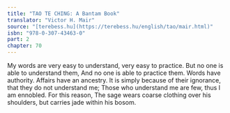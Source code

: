 ```yaml
---
title: "TAO TE CHING: A Bantam Book"
translator: "Victor H. Mair"
source: "[terebess.hu](https://terebess.hu/english/tao/mair.html)"
isbn: "978-0-307-43463-0"
part: 2
chapter: 70
---
```

My words are very easy to understand, very easy to practice.
But no one is able to understand them,
And no one is able to practice them.
Words have authority.
Affairs have an ancestry.
It is simply because of their ignorance, that they do not understand me;
Those who understand me are few, thus I am ennobled.
For this reason,
The sage wears coarse clothing over his shoulders, but carries jade within his bosom.